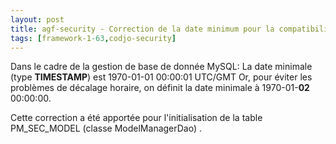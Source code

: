 ```yaml
---
layout: post
title: agf-security - Correction de la date minimum pour la compatibilité SyBase - MySQL
tags: [framework-1-63,codjo-security]
---
```

Dans le cadre de la gestion de base de donnée MySQL:
La date minimale (type **TIMESTAMP**) est 1970-01-01 00:00:01 UTC/GMT
Or, pour éviter les problèmes de décalage horaire, on définit la date minimale à 1970-01\-**02** 00:00:00.

Cette correction a été apportée pour l'initialisation de la table PM_SEC_MODEL (classe ModelManagerDao) .